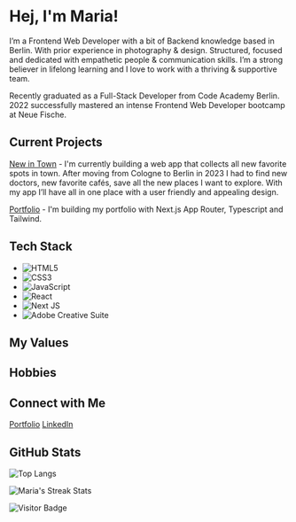 # Hej, I'm Maria!

I’m a Frontend Web Developer with a bit of Backend knowledge based in Berlin. With prior experience in photography & design. Structured, focused and dedicated with empathetic people & communication skills. I’m a strong believer in lifelong learning and I love to work with a thriving & supportive team.

Recently graduated as a Full-Stack Developer from Code Academy Berlin. 2022 successfully mastered an intense Frontend Web Developer bootcamp at Neue Fische. 

## Current Projects

[New in Town](https://github.com/marialitwa/mern-new-in-town) - I'm currently building a web app that collects all new favorite spots in town. After moving from Cologne to Berlin in 2023 I had to find new doctors, new favorite cafés, save all the new places I want to explore. With my app I’ll have all in one place with a user friendly and appealing design.

[Portfolio](https://github.com/marialitwa/portfolio-web-developer) - I'm building my portfolio with Next.js App Router, Typescript and Tailwind. 


## Tech Stack

- ![HTML5](https://img.shields.io/badge/html5-%23E34F26.svg?style=for-the-badge&logo=html5&logoColor=white) 
- ![CSS3](https://img.shields.io/badge/css3-%231572B6.svg?style=for-the-badge&logo=css3&logoColor=white)
- ![JavaScript](https://img.shields.io/badge/javascript-%23323330.svg?style=for-the-badge&logo=javascript&logoColor=%23F7DF1E)
- ![React](https://img.shields.io/badge/react-%2320232a.svg?style=for-the-badge&logo=react&logoColor=%2361DAFB) 
- ![Next JS](https://img.shields.io/badge/Next-black?style=for-the-badge&logo=next.js&logoColor=white) 
- ![Adobe Creative Suite](https://img.shields.io/badge/adobe_creative_suite-%2331A8FF.svg?style=for-the-badge&logo=adobe&logoColor=white) 

## My Values


## Hobbies


## Connect with Me
[Portfolio](https://www.marialitwa.com)
[LinkedIn](https://www.linkedin.com/in/marialitwa/)


## GitHub Stats

![Top Langs](https://github-readme-stats.vercel.app/api/top-langs/?username=marialitwa&theme=react&hide=TeX&layout=compact)

![Maria's Streak Stats](https://github-readme-streak-stats.herokuapp.com/?user=marialitwa&theme=react&hide_border=false)

![Visitor Badge](https://visitor-badge.laobi.icu/badge?page_id=FelineHuhn.FelineHuhn)

